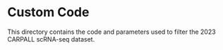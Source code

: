 # Custom Code

This directory contains the code and parameters used to filter the  2023 CARPALL scRNA-seq dataset.
